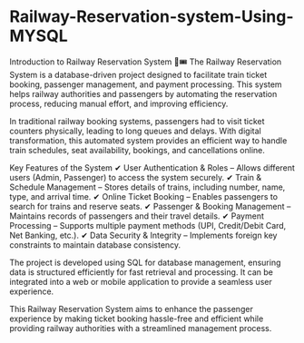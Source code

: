 # Railway-Reservation-system-Using-MYSQL
Introduction to Railway Reservation System 🚆🎟️
The Railway Reservation System is a database-driven project designed to facilitate train ticket booking, passenger management, and payment processing. This system helps railway authorities and passengers by automating the reservation process, reducing manual effort, and improving efficiency.

In traditional railway booking systems, passengers had to visit ticket counters physically, leading to long queues and delays. With digital transformation, this automated system provides an efficient way to handle train schedules, seat availability, bookings, and cancellations online.

Key Features of the System
✔ User Authentication & Roles – Allows different users (Admin, Passenger) to access the system securely.
✔ Train & Schedule Management – Stores details of trains, including number, name, type, and arrival time.
✔ Online Ticket Booking – Enables passengers to search for trains and reserve seats.
✔ Passenger & Booking Management – Maintains records of passengers and their travel details.
✔ Payment Processing – Supports multiple payment methods (UPI, Credit/Debit Card, Net Banking, etc.).
✔ Data Security & Integrity – Implements foreign key constraints to maintain database consistency.

The project is developed using SQL for database management, ensuring data is structured efficiently for fast retrieval and processing. It can be integrated into a web or mobile application to provide a seamless user experience.

This Railway Reservation System aims to enhance the passenger experience by making ticket booking hassle-free and efficient while providing railway authorities with a streamlined management process.
